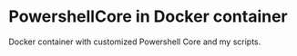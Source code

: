 # PowershellCore in Docker container

Docker container with customized Powershell Core and my scripts.
